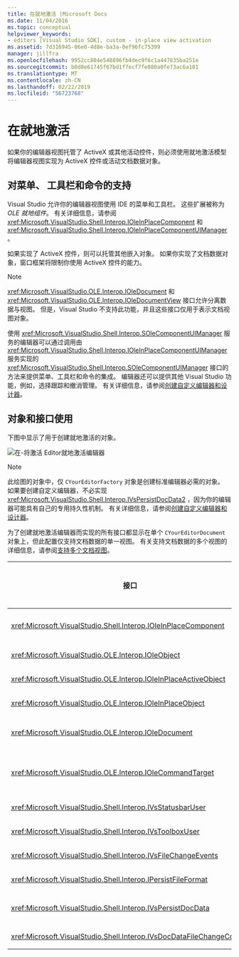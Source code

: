 ```yaml
---
title: 在就地激活 |Microsoft Docs
ms.date: 11/04/2016
ms.topic: conceptual
helpviewer_keywords:
- editors [Visual Studio SDK], custom - in-place view activation
ms.assetid: 7d316945-06e0-4d8e-ba3a-0ef96fc75399
manager: jillfra
ms.openlocfilehash: 9952cc804e548896fb4dec9f6c1a447835ba251e
ms.sourcegitcommit: b0d8e61745f67bd1f7ecf7fe080a0fe73ac6a181
ms.translationtype: MT
ms.contentlocale: zh-CN
ms.lasthandoff: 02/22/2019
ms.locfileid: "56723768"
---
```

# <a name="in-place-activation"></a>在就地激活
如果你的编辑器视图托管了 ActiveX 或其他活动控件，则必须使用就地激活模型将编辑器视图实现为 ActiveX 控件或活动文档数据对象。

## <a name="support-for-menus-toolbars-and-commands"></a>对菜单、 工具栏和命令的支持
 Visual Studio 允许你的编辑器视图使用 IDE 的菜单和工具栏。 这些扩展被称为 *OLE 就地组件*。 有关详细信息，请参阅 <xref:Microsoft.VisualStudio.Shell.Interop.IOleInPlaceComponent> 和 <xref:Microsoft.VisualStudio.Shell.Interop.IOleInPlaceComponentUIManager>。

 如果实现了 ActiveX 控件，则可以托管其他嵌入对象。 如果你实现了文档数据对象，窗口框架将限制你使用 ActiveX 控件的能力。

> [!NOTE]
>  <xref:Microsoft.VisualStudio.OLE.Interop.IOleDocument> 和 <xref:Microsoft.VisualStudio.OLE.Interop.IOleDocumentView> 接口允许分离数据与视图。 但是，Visual Studio 不支持此功能，并且这些接口仅用于表示文档视图对象。

 使用 <xref:Microsoft.VisualStudio.Shell.Interop.SOleComponentUIManager> 服务的编辑器可以通过调用由 <xref:Microsoft.VisualStudio.Shell.Interop.IOleInPlaceComponentUIManager> 服务实现的 <xref:Microsoft.VisualStudio.Shell.Interop.SOleComponentUIManager> 接口的方法来提供菜单、工具栏和命令的集成。 编辑器还可以提供其他 Visual Studio 功能，例如，选择跟踪和撤消管理。 有关详细信息，请参阅[创建自定义编辑器和设计器](../extensibility/creating-custom-editors-and-designers.md)。

## <a name="objects-and-interfaces-used"></a>对象和接口使用
 下图中显示了用于创建就地激活的对象。

 ![在&#45;将激活 Editor](../extensibility/media/vsinplaceactivationeditor.gif "vsInPlaceActivationEditor")就地激活编辑器

> [!NOTE]
>  此绘图的对象中，仅 `CYourEditorFactory` 对象是创建标准编辑器必需的对象。 如果要创建自定义编辑器，不必实现 <xref:Microsoft.VisualStudio.Shell.Interop.IVsPersistDocData2> ，因为你的编辑器可能具有自己的专用持久性机制。 有关详细信息，请参阅[创建自定义编辑器和设计器](../extensibility/creating-custom-editors-and-designers.md)。

 为了创建就地激活编辑器而实现的所有接口都显示在单个 `CYourEditorDocument` 对象上，但此配置仅支持文档数据的单一视图。 有关支持文档数据的多个视图的详细信息，请参阅[支持多个文档视图](../extensibility/supporting-multiple-document-views.md)。

|接口|对象类型|使用|
|---------------|--------------------|---------|
|<xref:Microsoft.VisualStudio.Shell.Interop.IOleInPlaceComponent>|视图|通过使用 <xref:Microsoft.VisualStudio.Shell.Interop.SOleComponentUIManager> 服务，使就地 VSPackage 对象能够作为完全集成的 IDE 组件来工作。 此服务将对象的菜单、工具栏和命令集成到 IDE 中，并发出状态更改通知。|
|<xref:Microsoft.VisualStudio.OLE.Interop.IOleObject>|视图|嵌入对象向其容器提供基本功能并与该容器通信的主要手段。|
|<xref:Microsoft.VisualStudio.OLE.Interop.IOleInPlaceActiveObject>|视图|管理就地对象的激活和停用，并确定应为可见的就地对象数目。|
|<xref:Microsoft.VisualStudio.OLE.Interop.IOleInPlaceObject>|视图|为就地对象、关联应用程序的最外侧框架窗口，以及包含嵌入对象的应用程序中的文档窗口之间的通信提供一个直接的通道。|
|<xref:Microsoft.VisualStudio.OLE.Interop.IOleDocument>|视图|实现 ActiveX 对象。 请注意，IDE 中未使用分隔文档数据与视图的 <xref:Microsoft.VisualStudio.OLE.Interop.IOleDocument> 和 <xref:Microsoft.VisualStudio.OLE.Interop.IOleDocumentView> 方法。|
|<xref:Microsoft.VisualStudio.OLE.Interop.IOleCommandTarget>|视图/数据|使文档数据对象和/或文档视图对象能够参与命令处理。|
|<xref:Microsoft.VisualStudio.Shell.Interop.IVsStatusbarUser>|视图|启用状态栏更新。|
|<xref:Microsoft.VisualStudio.Shell.Interop.IVsToolboxUser>|视图|实现向工具箱添加项。|
|<xref:Microsoft.VisualStudio.Shell.Interop.IVsFileChangeEvents>|数据|向已编辑的文件发送更改通知。 （此接口是可选的。）|
|<xref:Microsoft.VisualStudio.Shell.Interop.IPersistFileFormat>|数据|用于为某一文件类型启用“另存为”功能。|
|<xref:Microsoft.VisualStudio.Shell.Interop.IVsPersistDocData>|数据|实现文档持久性。 对于只读文件，调用 <xref:Microsoft.VisualStudio.Shell.Interop.IVsPersistDocData2.SetDocDataReadOnly%2A> 以提供“锁状”图标来表示只读文件。|
|<xref:Microsoft.VisualStudio.Shell.Interop.IVsDocDataFileChangeControl>|数据|确定是否应忽略对文档数据的更改。|